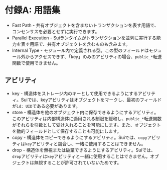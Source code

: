 # 付録A: 用語集

- Fast Path - 共有オブジェクトを含まないトランザクションを表す用語で、コンセンサスを必要とせずに実行できます。
- Parallel Execution - Suiランタイムがトランザクションを並列に実行する能力を表す用語で、共有オブジェクトを含むものも含みます。
- Internal Type - モジュール内で定義される型。この型のフィールドはモジュール外からアクセスできず、「key」のみのアビリティの場合、`public_*`転送関数で使用できません。

## アビリティ

- key - 構造体をストレージ内のキーとして使用できるようにするアビリティ。Suiでは、keyアビリティはオブジェクトをマークし、最初のフィールドが`id: UID`である必要があります。
- store - 構造体を他のオブジェクト内に保存できるようにするアビリティ。このアビリティは内部構造体に適用される制限を緩和し、`public_*`転送関数がそれらを引数として受け入れることを可能にします。また、オブジェクトを動的フィールドとして保存することも可能にします。
- copy - 構造体をコピーできるようにするアビリティ。Suiでは、`copy`アビリティは`key`アビリティと競合し、一緒に使用することはできません。
- drop - 構造体を無視または破棄できるようにするアビリティ。Suiでは、`drop`アビリティは`key`アビリティと一緒に使用することはできません。オブジェクトは無視することが許可されていないためです。
